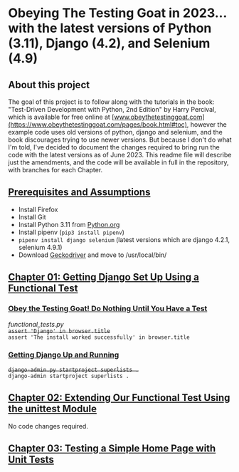 # Obeying The Testing Goat in 2023... with the latest versions of Python (3.11), Django (4.2), and Selenium (4.9)

## About this project

The goal of this project is to follow along with the tutorials in the book:
"Test-Driven Development with Python, 2nd Edition" by Harry Percival, which is available for free online
at  [www.obeythetestinggoat.com](https://www.obeythetestinggoat.com/pages/book.html#toc), however the example code uses
old versions of python, django and selenium, and the book discourages trying to use newer versions. But because I don't
do what I'm told, I've decided to document the changes required to bring run the code with the latest versions as of
June 2023. This readme file will describe just the amendments, and the code will be available in full in the repository,
with branches for each Chapter.

## [Prerequisites and Assumptions](https://www.obeythetestinggoat.com/book/pre-requisite-installations.html)

- Install Firefox
- Install Git
- Install Python 3.11 from [Python.org](https://www.python.org/downloads/)
- Install pipenv (`pip3 install pipenv`)
- `pipenv install django selenium` (latest versions which are django 4.2.1, selenium 4.9.1)
- Download [Geckodriver](https://github.com/mozilla/geckodriver/releases) and move to /usr/local/bin/

## [Chapter 01: Getting Django Set Up Using a Functional Test](https://www.obeythetestinggoat.com/book/chapter_01.html)

### [Obey the Testing Goat! Do Nothing Until You Have a Test](https://www.obeythetestinggoat.com/book/chapter_01.html#_obey_the_testing_goat_do_nothing_until_you_have_a_test)

*functional_tests.py*  
~~`assert 'Django' in browser.title`~~  
`assert 'The install worked successfully' in browser.title`

### [Getting Django Up and Running](https://www.obeythetestinggoat.com/book/chapter_01.html#_getting_django_up_and_running)

~~`django-admin.py startproject superlists .`~~  
`django-admin startproject superlists .`

## [Chapter 02: Extending Our Functional Test Using the unittest Module](https://www.obeythetestinggoat.com/book/chapter_02_unittest.html)

No code changes required.

## [Chapter 03: Testing a Simple Home Page with Unit Tests](https://www.obeythetestinggoat.com/book/chapter_unit_test_first_view.html)
